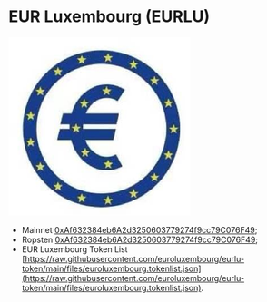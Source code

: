 # EUR Luxembourg (EURLU)

![EUR Luxembourg (EURLU) logo](https://raw.githubusercontent.com/euroluxembourg/eurlu-token/main/files/logo.jpg)

  - Mainnet [0xAf632384eb6A2d3250603779274f9cc79C076F49](https://etherscan.io/token/0xAf632384eb6A2d3250603779274f9cc79C076F49);
  - Ropsten [0xAf632384eb6A2d3250603779274f9cc79C076F49](https://ropsten.etherscan.io/token/0xAf632384eb6A2d3250603779274f9cc79C076F49);
  - EUR Luxembourg Token List [https://raw.githubusercontent.com/euroluxembourg/eurlu-token/main/files/euroluxembourg.tokenlist.json](https://raw.githubusercontent.com/euroluxembourg/eurlu-token/main/files/euroluxembourg.tokenlist.json).
